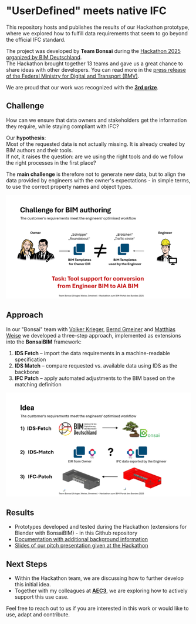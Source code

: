 # "UserDefined" meets native IFC

This repository hosts and publishes the results of our Hackathon prototype, where we explored how to fulfill data requirements that seem to go beyond the official IFC standard.

The project was developed by **Team Bonsai** during the [Hackathon 2025 organized by BIM Deutschland](https://www.bimdeutschland.de/veranstaltungen/hackathon-2025).  
The Hackathon brought together 13 teams and gave us a great chance to share ideas with other developers. You can read more in the [press release of the Federal Ministry for Digital and Transport (BMV)](https://www.bmv.de/SharedDocs/DE/Pressemitteilungen/2025/044-bim-hackathon.html).  

We are proud that our work was recognized with the [**3rd prize**](https://www.bimdeutschland.de/das-sind-die-gewinner-vom-hackathon-2025-zum-bim-portal-des-bundes).  


## Challenge

How can we ensure that data owners and stakeholders get the information they require, while staying compliant with IFC?  

Our **hypothesis**:  
Most of the requested data is not actually missing. It is already created by BIM authors and their tools.  
If not, it raises the question: are we using the right tools and do we follow the right processes in the first place?

The **main challenge** is therefore not to generate new data, but to align the data provided by engineers with the owner's expectations - in simple terms, to use the correct property names and object types.

![Slide: Challenge](https://github.com/bimhelden/PyScripts4BPHackathon2025/blob/master/Images/challenge.png) 

## Approach

In our "Bonsai" team with [Volker Krieger](https://www.linkedin.com/in/volker-krieger-b3328115/), [Bernd Gmeiner](https://www.linkedin.com/in/bernd-gmeiner-16134a21/) and [Matthias Weise](https://www.linkedin.com/in/matthias-weise-17363970/) we developed a three-step approach, implemented as extensions into the **BonsaiBIM** framework:

1. **IDS Fetch** – import the data requirements in a machine-readable specification  
2. **IDS Match** – compare requested vs. available data using IDS as the backbone  
3. **IFC Patch** – apply automated adjustments to the BIM based on the matching definition  

![Slide: Idea](https://github.com/bimhelden/PyScripts4BPHackathon2025/blob/master/Images/idea.png) 

## Results

- Prototypes developed and tested during the Hackathon (extensions for Blender with BonsaiBIM) - in this Github repository 
- [Documentation with additional background information](https://tinyurl.com/HackWithBonsai)  
- [Slides of our pitch presentation given at the Hackathon](https://docs.google.com/presentation/d/1naV-daRNee5Q6QzOEVW35zfekk-QYCfomJKkVbIFafY/edit?usp=sharing)  

## Next Steps

- Within the Hackathon team, we are discussing how to further develop this initial idea.  
- Together with my colleagues at [**AEC3**](https://www.aec3.de/), we are exploring how to actively support this use case.  

Feel free to reach out to us if you are interested in this work or would like to use, adapt and contribute.

